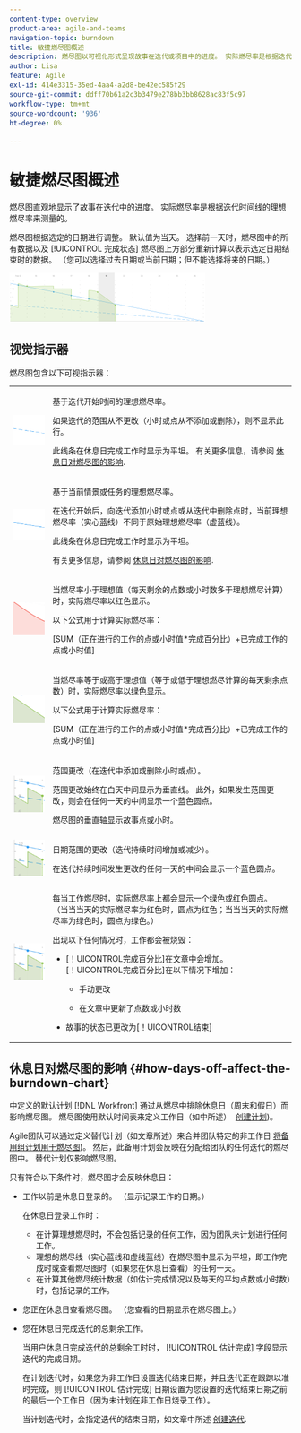 ```yaml
---
content-type: overview
product-area: agile-and-teams
navigation-topic: burndown
title: 敏捷燃尽图概述
description: 燃尽图以可视化形式呈现故事在迭代或项目中的进度。 实际燃尽率是根据迭代或项目时间线的理想燃尽率测量的。
author: Lisa
feature: Agile
exl-id: 414e3315-35ed-4aa4-a2d8-be42ec585f29
source-git-commit: ddff70b61a2c3b3479e278bb3bb8628ac83f5c97
workflow-type: tm+mt
source-wordcount: '936'
ht-degree: 0%

---
```


# 敏捷燃尽图概述

燃尽图直观地显示了故事在迭代中的进度。 实际燃尽率是根据迭代时间线的理想燃尽率来测量的。

燃尽图根据选定的日期进行调整。 默认值为当天。 选择前一天时，燃尽图中的所有数据以及 [!UICONTROL 完成状态] 燃尽图上方部分重新计算以表示选定日期结束时的数据。 （您可以选择过去日期或当前日期；但不能选择将来的日期。）

![](assets/agile-iteration-burndown-350x88.png)

## 视觉指示器

燃尽图包含以下可视指示器：

<table style="table-layout:auto"> 
 <col> 
 <col> 
 <tbody> 
  <tr> 
   <td role="rowheader"> <img src="assets/agile-iteration-burndown-dottedblue.png" alt=""> </td> 
   <td> <p>基于迭代开始时间的理想燃尽率。</p> <p>如果迭代的范围从不更改（小时或点从不添加或删除），则不显示此行。</p> <p>此线条在休息日完成工作时显示为平坦。 有关更多信息，请参阅 <a title="使用敏捷燃尽图" href="#how-days-off-affect-the-burndown-chart" class="MCXref xref">休息日对燃尽图的影响</a>.</p> </td> 
  </tr> 
  <tr> 
   <td role="rowheader"> <img src="assets/agile-iteration-burndown-solidblue.png" alt=""> </td> 
   <td> <p>基于当前情景或任务的理想燃尽率。</p> <p>在迭代开始后，向迭代添加小时或点或从迭代中删除点时，当前理想燃尽率（实心蓝线）不同于原始理想燃尽率（虚蓝线）。</p> <p>此线条在休息日完成工作时显示为平坦。</p> <p>有关更多信息，请参阅 <a title="使用敏捷燃尽图" href="#how-days-off-affect-the-burndown-chart" class="MCXref xref">休息日对燃尽图的影响</a>.</p> </td> 
  </tr> 
  <tr> 
   <td role="rowheader"> <img src="assets/agile-iteration-burndown-red.png" alt=""> </td> 
   <td> <p>当燃尽率小于理想值（每天剩余的点数或小时数多于理想燃尽计算）时，实际燃尽率以红色显示。</p> <p>以下公式用于计算实际燃尽率：</p> <p>[SUM（正在进行的工作的点或小时值*完成百分比）+已完成工作的点或小时值]</p> </td> 
  </tr> 
  <tr> 
   <td role="rowheader"> <img src="assets/agile-iteration-burndown-green.png" alt=""> </td> 
   <td> <p>当燃尽率等于或高于理想值（等于或低于理想燃尽计算的每天剩余点数）时，实际燃尽率以绿色显示。</p> <p>以下公式用于计算实际燃尽率：</p> <p>[SUM（正在进行的工作的点或小时值*完成百分比）+已完成工作的点或小时值]</p> </td> 
  </tr> 
  <tr> 
   <td role="rowheader"> <img src="assets/agile-iteration-burndown-scope.png" alt=""> </td> 
   <td> <p>范围更改（在迭代中添加或删除小时或点）。</p> <p>范围更改始终在白天中间显示为垂直线。 此外，如果发生范围更改，则会在任何一天的中间显示一个蓝色圆点。</p> <p>燃尽图的垂直轴显示故事点或小时。</p> </td> 
  </tr> 
  <tr> 
   <td role="rowheader"> <img src="assets/agile-iteration-burndown-scope.png" alt=""> </td> 
   <td> <p>日期范围的更改（迭代持续时间增加或减少）。</p> <p>在迭代持续时间发生更改的任何一天的中间会显示一个蓝色圆点。</p> </td> 
  </tr> 
  <tr> 
   <td role="rowheader"> <img src="assets/agile-iteration-burndown-scope.png" alt=""> </td> 
   <td> <p>每当工作燃尽时，实际燃尽率上都会显示一个绿色或红色圆点。 （当当当天的实际燃尽率为红色时，圆点为红色；当当当天的实际燃尽率为绿色时，圆点为绿色。）</p> <p>出现以下任何情况时，工作都会被烧毁：</p> 
    <ul> 
     <li> [！UICONTROL完成百分比]在文章中会增加。<br>[！UICONTROL完成百分比]在以下情况下增加： 
      <ul> 
       <li> <p>手动更改</p> </li> 
       <li> <p>在文章中更新了点数或小时数</p> </li> 
      </ul></li>  
     <li>故事的状态已更改为[！UICONTROL结束]</li> 
    </ul> </td> 
  </tr> 
 </tbody> 
</table>

## 休息日对燃尽图的影响 {#how-days-off-affect-the-burndown-chart}

中定义的默认计划 [!DNL Workfront] 通过从燃尽中排除休息日（周末和假日）而影响燃尽图。 燃尽图使用默认时间表来定义工作日（如中所述）  [创建计划](../../../administration-and-setup/set-up-workfront/configure-timesheets-schedules/create-schedules.md))。

Agile团队可以通过定义替代计划（如文章所述）来合并团队特定的非工作日 [将备用组计划用于燃尽图](../../../agile/use-scrum-in-an-agile-team/burndown/use-alt-team-schedule-burndown-charts.md))。 然后，此备用计划会反映在分配给团队的任何迭代的燃尽图中。 替代计划仅影响燃尽图。

只有符合以下条件时，燃尽图才会反映休息日：

* 工作以前是休息日登录的。 （显示记录工作的日期。）

  在休息日登录工作时：

   * 在计算理想燃尽时，不会包括记录的任何工作，因为团队未计划进行任何工作。
   * 理想的燃尽线（实心蓝线和虚线蓝线）在燃尽图中显示为平坦，即工作完成时或查看燃尽图时（如果您在休息日查看）的任何一天。
   * 在计算其他燃尽统计数据（如估计完成情况以及每天的平均点数或小时数）时，包括记录的工作。

* 您正在休息日查看燃尽图。 （您查看的日期显示在燃尽图上。）
* 您在休息日完成迭代的总剩余工作。

  当用户休息日完成迭代的总剩余工时时， [!UICONTROL 估计完成] 字段显示迭代的完成日期。

  在计划迭代时，如果您为非工作日设置迭代结束日期，并且迭代正在跟踪以准时完成，则 [!UICONTROL 估计完成] 日期设置为您设置的迭代结束日期之前的最后一个工作日（因为未计划在非工作日烧录工作）。

  当计划迭代时，会指定迭代的结束日期，如文章中所述 [创建迭代](../../../agile/use-scrum-in-an-agile-team/iterations/create-an-iteration.md).
